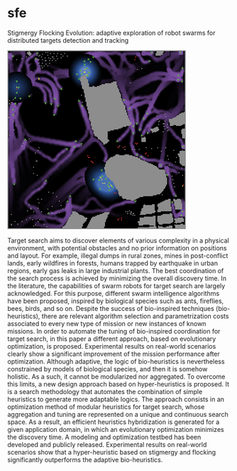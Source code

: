 # sfe
Stigmergy Flocking Evolution: adaptive exploration of robot swarms for distributed targets detection and tracking

![snapshot](https://github.com/mlpi-unipi/sfe/blob/master/snapshot.png)

Target search aims to discover elements of various complexity in a physical environment, with potential obstacles and no prior information on positions and layout. For example, illegal dumps in rural zones, mines in post-conflict lands, early wildfires in forests, humans trapped by earthquake in urban regions, early gas leaks in large industrial plants. The best coordination of the search process is achieved by minimizing the overall discovery time. In the literature, the capabilities of swarm robots for target search are largely acknowledged. For this purpose, different swarm intelligence algorithms have been proposed, inspired by biological species such as ants, fireflies, bees, birds, and so on. Despite the success of bio-inspired techniques (bio-heuristics), there are relevant algorithm selection and parametrization costs associated to every new type of mission or new instances of known missions. In order to automate the tuning of bio-inspired coordination for target search, in this paper a different approach, based on evolutionary optimization, is proposed. Experimental results on real-world scenarios clearly show a significant improvement of the mission performance after optimization. Although adaptive, the logic of bio-heuristics is nevertheless constrained by models of biological species, and then it is somehow holistic. As a such, it cannot be modularized nor aggregated. To overcome this limits, a new design approach based on hyper-heuristics is proposed. It is a search methodology that automates the combination of simple heuristics to generate more adaptable logics. The approach consists in an optimization method of modular heuristics for target search, whose aggregation and tuning are represented on a unique and continuous search space. As a result, an efficient heuristics hybridization is generated for a given application domain, in which an evolutionary optimization minimizes the discovery time. A modeling and optimization testbed has been developed and publicly released. Experimental results on real-world scenarios show that a hyper-heuristic based on stigmergy and flocking significantly outperforms the adaptive bio-heuristics.
